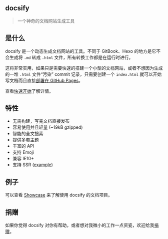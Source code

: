 ## docsify

> 一个神奇的文档网站生成工具

## 是什么

docsify 是一个动态生成文档网站的工具。不同于 GitBook、Hexo 的地方是它不会生成将 `.md` 转成 `.html` 文件，所有转换工作都是在运行时进行。

这将非常实用，如果只是需要快速的搭建一个小型的文档网站，或者不想因为生成的一堆 `.html` 文件“污染” commit 记录，只需要创建一个 `index.html` 就可以开始写文档而且直接[部署在 GitHub Pages](zh-cn/deploy.md)。

查看[快速开始](zh-cn/quickstart.md)了解详情。

## 特性

* 无需构建，写完文档直接发布
* 容易使用并且轻量 (~19kB gzipped)
* 智能的全文搜索
* 提供多套主题
* 丰富的 API
* 支持 Emoji
* 兼容 IE10+
* 支持 SSR ([example](https://github.com/QingWei-Li/docsify-ssr-demo))

## 例子

可以查看 [Showcase](https://github.com/QingWei-Li/docsify/#showcase) 来了解使用 docsify 的文档项目。

## 捐赠

如果你觉得 docsify 对你有帮助，或者想对我微小的工作一点资瓷，欢迎给我[捐赠](https://github.com/QingWei-Li/donate)。
